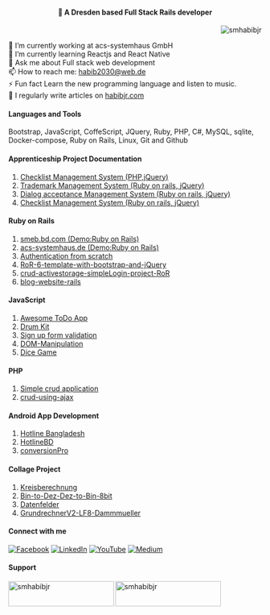<h4 align="center">💫 A Dresden based Full Stack Rails developer</h4>

<!-- <h3 align="left">A Dresden based Full stack web developer</h3> -->
<p align="right"> <img src="https://komarev.com/ghpvc/?username=smhabibjr&label=Profile%20views&color=0e75b6&style=flat" alt="smhabibjr" /> </p>

🔭 I’m currently working at acs-systemhaus GmbH <br>🌱 I’m currently learning Reactjs and React Native <br>💬 Ask me about Full stack web development <br>📫 How to reach me: [habib2030@web.de](mailto:habib2030@web.de) <br>⚡ Fun fact Learn the new programming language and listen to music.<br> 📝 I regularly write articles on [habibjr.com](https://www.habibjr.com/)

#### Languages and Tools

 Bootstrap, JavaScript, CoffeScript, JQuery, Ruby, PHP, C#, MySQL, sqlite, Docker-compose, Ruby on Rails, Linux, Git and Github

#### Apprenticeship Project Documentation

1. [Checklist Management System (PHP,jQuery)](https://github.com/smhabibjr/Apprenticeship-Project-Documentation/blob/main/ChecklistManagement.md)
2. [Trademark Management System (Ruby on rails, jQuery)](https://github.com/smhabibjr/Apprenticeship-Project-Documentation/blob/main/TrademarkManagement.md)
3. [Dialog acceptance Management System (Ruby on rails, jQuery)](https://github.com/smhabibjr/Apprenticeship-Project-Documentation/blob/main/DialogAcceptanceManagement.md)
4. [Checklist Management System (Ruby on rails, jQuery)](https://github.com/smhabibjr/Apprenticeship-Project-Documentation/blob/main/ChecklistManagement.md)

#### Ruby on Rails

1. [smeb.bd.com (Demo:Ruby on Rails)](https://github.com/smhabibjr/smeb.bd.com)
2. [acs-systemhaus.de (Demo:Ruby on Rails)](https://github.com/smhabibjr/acs-systemhaus.de)
3. [Authentication from scratch](https://github.com/smhabibjr/authentication_from_scratch-RoR)
4. [RoR-6-template-with-bootstrap-and-jQuery](https://github.com/smhabibjr/RoR-6-template-with-bootstrap-and-jQuery)
5. [crud-activestorage-simpleLogin-project-RoR](https://github.com/smhabibjr/crud-activestorage-simpleLogin-project-RoR)
6. [blog-website-rails](https://github.com/smhabibjr/blog-website-rails)

#### JavaScript

1. [ Awesome ToDo App ](https://github.com/smhabibjr/Awesome-Todo-List-using-jQuery)
2. [ Drum Kit ](https://github.com/smhabibjr/Drum_Kit-javascript)
3. [ Sign up form validation ](https://github.com/smhabibjr/sign-up-form-validation)
4. [ DOM-Manipulation ](https://github.com/smhabibjr/all-js-project)
5. [ Dice Game ](https://github.com/smhabibjr/dice-game)

#### PHP

1. [ Simple crud application ](https://github.com/smhabibjr/crud)
2. [ crud-using-ajax ](https://github.com/smhabibjr/crud-using-ajax)


#### Android App Development

1. [ Hotline Bangladesh ](https://github.com/smhabibjr/hotline_bangladesh)
2. [ HotlineBD ](https://github.com/smhabibjr/hotlineBD)
3. [ conversionPro ](https://github.com/smhabibjr/conversionPro)

#### Collage Project

1. [ Kreisberechnung ](https://github.com/smhabibjr/Kreisberechnung)
2. [ Bin-to-Dez-Dez-to-Bin-8bit ](https://github.com/smhabibjr/Bin-to-Dez-Dez-to-Bin-8bit)
3. [ Datenfelder ](https://github.com/smhabibjr/smhabibjr-LF8-Datenfelder)
4. [ GrundrechnerV2-LF8-Dammmueller ](https://github.com/smhabibjr/GrundrechnerV2-LF8-Dammmueller)


#### Connect with me

[![Facebook](https://img.shields.io/badge/Facebook-%231877F2.svg?logo=Facebook&logoColor=white)](https://facebook.com/smhabibjr) 
[![LinkedIn](https://img.shields.io/badge/LinkedIn-%230077B5.svg?logo=linkedin&logoColor=white)](https://linkedin.com/in/smhabibjr) 
[![YouTube](https://img.shields.io/badge/YouTube-%23FF0000.svg?logo=YouTube&logoColor=white)](https://youtube.com/c/HabibJr)
[![Medium](https://img.shields.io/badge/Medium-12100E?logo=medium&logoColor=white)](https://medium.com/@smhabibjr)

<h4 align="left">Support</h4>
<p><a href="https://www.buymeacoffee.com/smhabibjr"> <img align="left" src="https://cdn.buymeacoffee.com/buttons/v2/default-yellow.png" height="50" width="210" alt="smhabibjr" /></a>
<a href="https://paypal.me/habib2030"> <img align="left" src="https://img.shields.io/badge/PayPal-00457C" height="50" width="210" alt="smhabibjr" /></a>
</p>
<br>
